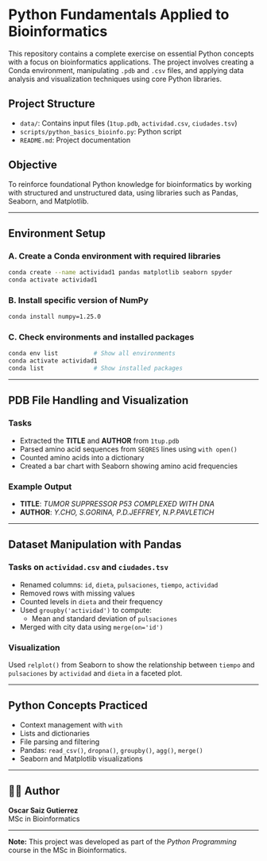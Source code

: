 # Python Fundamentals Applied to Bioinformatics

This repository contains a complete exercise on essential Python concepts with a focus on bioinformatics applications. The project involves creating a Conda environment, manipulating `.pdb` and `.csv` files, and applying data analysis and visualization techniques using core Python libraries.

## Project Structure

- `data/`: Contains input files (`1tup.pdb`, `actividad.csv`, `ciudades.tsv`)
- `scripts/python_basics_bioinfo.py`: Python script
- `README.md`: Project documentation

## Objective

To reinforce foundational Python knowledge for bioinformatics by working with structured and unstructured data, using libraries such as Pandas, Seaborn, and Matplotlib.

---

## Environment Setup

### A. Create a Conda environment with required libraries

```bash
conda create --name actividad1 pandas matplotlib seaborn spyder
conda activate actividad1
```

### B. Install specific version of NumPy

```bash
conda install numpy=1.25.0
```

### C. Check environments and installed packages

```bash
conda env list          # Show all environments
conda activate actividad1
conda list              # Show installed packages
```

---

## PDB File Handling and Visualization

### Tasks

- Extracted the **TITLE** and **AUTHOR** from `1tup.pdb`
- Parsed amino acid sequences from `SEQRES` lines using `with open()`
- Counted amino acids into a dictionary
- Created a bar chart with Seaborn showing amino acid frequencies

### Example Output

- **TITLE**: *TUMOR SUPPRESSOR P53 COMPLEXED WITH DNA*
- **AUTHOR**: *Y.CHO, S.GORINA, P.D.JEFFREY, N.P.PAVLETICH*

---

## Dataset Manipulation with Pandas

### Tasks on `actividad.csv` and `ciudades.tsv`

- Renamed columns: `id`, `dieta`, `pulsaciones`, `tiempo`, `actividad`
- Removed rows with missing values
- Counted levels in `dieta` and their frequency
- Used `groupby('actividad')` to compute:
  - Mean and standard deviation of `pulsaciones`
- Merged with city data using `merge(on='id')`

### Visualization

Used `relplot()` from Seaborn to show the relationship between `tiempo` and `pulsaciones` by `actividad` and `dieta` in a faceted plot.

---

## Python Concepts Practiced

- Context management with `with`
- Lists and dictionaries
- File parsing and filtering
- Pandas: `read_csv()`, `dropna()`, `groupby()`, `agg()`, `merge()`
- Seaborn and Matplotlib visualizations

---

## 👨‍💻 Author

**Oscar Saiz Gutierrez**  
MSc in Bioinformatics  

---

**Note:** This project was developed as part of the *Python Programming* course in the MSc in Bioinformatics.
